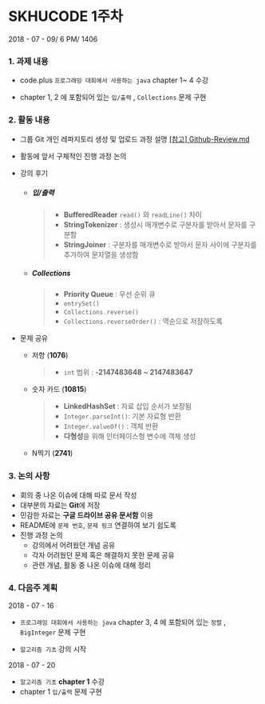 # SKHUCODE 1주차

2018 - 07 - 09/ 6 PM/ 1406

### 1. 과제 내용

+ code.plus `프로그래밍 대회에서 사용하는 java` chapter 1~ 4 수강

+ chapter 1, 2 에 포함되어 있는 `입/출력` , `Collections` 문제 구현

  

### 2. 활동 내용

+ 그룹 Git 개인 레파지토리 생성 및 업로드 과정 설명 [[참고]  Github-Review.md](https://github.com/skhucode/skhucode-main/blob/master/github-review.md)

+ 활동에 앞서 구체적인 진행 과정 논의

+ 강의 후기

  + ##### 입/출력

    > + **BufferedReader** `read()` 와 `readLine()` 차이
    > + **StringTokenizer** : 생성시 매개변수로 구분자를 받아서 문자를 구분함
    > + **StringJoiner** : 구분자를 매개변수로 받아서 문자 사이에 구분자를 추가하여 문자열을 생성함

  + ##### Collections

    > + **Priority Queue** : 우선 순위 큐
    > + `entrySet()`
    > + `Collections.reverse()`
    > + `Collections.reverseOrder()` : 역순으로 저장하도록

+ 문제 공유

  + 저항 (**1076**)

    > + `int` 범위 : **-2147483648 ~ 2147483647** 

  + 숫자 카드 (**10815**)

    > + **LinkedHashSet** : 자료 삽입 순서가 보장됨
    > + `Integer.parseInt()`: 기본 자료형 반환
    > + `Integer.valueOf()` :  객체 반환
    > + **다형성**을 위해 인터페이스형 변수에 객체 생성

  + N찍기 (**2741**)



### 3. 논의 사항

+ 회의 중 나온 이슈에 대해 따로 문서 작성
+ 대부분의 자료는 **Git**에 저장
+ 민감한 자료는 **구글 드라이브 공유 문서함** 이용
+ README에 `문제 번호`, `문제 링크` 연결하여 보기 쉽도록
+ 진행 과정 논의
  + 강의에서 어려웠던 개념 공유
  + 각자 어려웠던 문제 혹은 해결하지 못한 문제 공유
  + 관련 개념, 활동 중 나온 이슈에 대해 정리



### 4. 다음주 계획 

2018 - 07 - 16

+ `프로그래밍 대회에서 사용하는 java` chapter 3, 4 에 포함되어 있는 `정렬` , `BigInteger` 문제 구현

+ `알고리즘 기초` 강의 시작

2018 - 07 - 20

+ `알고리즘 기초` **chapter 1** 수강
+ chapter 1 `입/출력` 문제 구현

